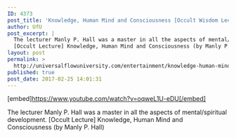 ```yaml
---
ID: 4373
post_title: 'Knowledge, Human Mind and Consciousness [Occult Wisdom Lecture]'
author: UfU
post_excerpt: |
  The lecturer Manly P. Hall was a master in all the aspects of mental/spiritual development.
  [Occult Lecture] Knowledge, Human Mind and Consciousness (by Manly P. Hall)
layout: post
permalink: >
  http://universalflowuniversity.com/entertainment/knowledge-human-mind-and-consciousness-occult-wisdom-lecture/
published: true
post_date: 2017-02-25 14:01:31
---
```

[embed]https://www.youtube.com/watch?v=oqweL1U-eDU[/embed]<br>
<p>The lecturer Manly P. Hall was a master in all the aspects of mental/spiritual development.
[Occult Lecture] Knowledge, Human Mind and Consciousness (by Manly P. Hall)</p>